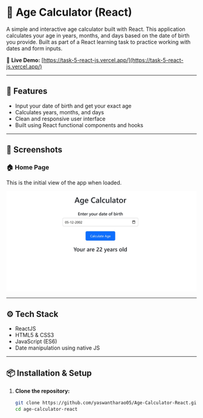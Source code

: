 # 🎂 Age Calculator (React)

A simple and interactive age calculator built with React. This application calculates your age in years, months, and days based on the date of birth you provide. Built as part of a React learning task to practice working with dates and form inputs.

🔗 **Live Demo:** [https://task-5-react-js.vercel.app/](https://task-5-react-js.vercel.app/)

---

## 🚀 Features

- Input your date of birth and get your exact age  
- Calculates years, months, and days  
- Clean and responsive user interface  
- Built using React functional components and hooks  

---

## 📸 Screenshots

### 🏠 Home Page

This is the initial view of the app when loaded.

![Home Page](./age_calculator.jpg)

---

## ⚙️ Tech Stack

- ReactJS  
- HTML5 & CSS3  
- JavaScript (ES6)  
- Date manipulation using native JS

---

## 📦 Installation & Setup

1. **Clone the repository:**
   ```bash
   git clone https://github.com/yaswantharao05/Age-Calculator-React.git
   cd age-calculator-react
